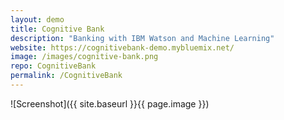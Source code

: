 ```yaml
---
layout: demo
title: Cognitive Bank
description: "Banking with IBM Watson and Machine Learning"
website: https://cognitivebank-demo.mybluemix.net/
image: /images/cognitive-bank.png
repo: CognitiveBank
permalink: /CognitiveBank
---
```


![Screenshot]({{ site.baseurl }}{{ page.image }})
